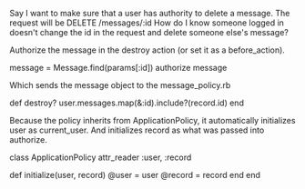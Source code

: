 Say I want to make sure that a user has authority to delete a message.
The request will be DELETE /messages/:id
How do I know someone logged in doesn't change the id in the request and delete someone else's message?

Authorize the message in the destroy action (or set it as a before_action).

message = Message.find(params[:id])
authorize message

Which sends the message object to the message_policy.rb

def destroy?
  user.messages.map(&:id).include?(record.id)
end

Because the policy inherits from ApplicationPolicy, it automatically initializes user as current_user.
And initializes record as what was passed into authorize.

class ApplicationPolicy
  attr_reader :user, :record

  def initialize(user, record)
    @user = user
    @record = record
  end
end
